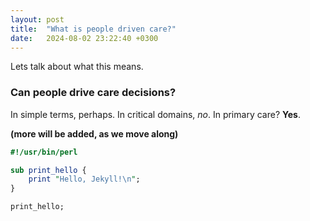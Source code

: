 ```yaml
---
layout: post
title:  "What is people driven care?"
date:   2024-08-02 23:22:40 +0300
---
```


Lets talk about what this means.

### Can people drive care decisions? 

In simple terms, perhaps. In critical domains, _no_. In primary care? __Yes__.



__(more will be added, as we move along)__

```perl
#!/usr/bin/perl

sub print_hello {
    print "Hello, Jekyll!\n";
}

print_hello;
```
    

